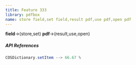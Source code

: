 ```yaml
---
title: Feature 333
library: pdfbox
name: store field,set field,result pdf,use pdf,open pdf
---
```


**field**->(store,set) **pdf**->(result,use,open) 

##### API References

```java
COSDictionary.setItem --> 66.67 %
```
